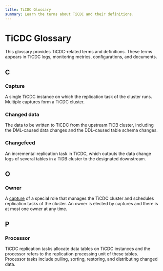 ```yaml
---
title: TiCDC Glossary
summary: Learn the terms about TiCDC and their definitions.
---
```


# TiCDC Glossary

This glossary provides TiCDC-related terms and definitions. These terms appears in TiCDC logs, monitoring metrics, configurations, and documents.

## C

### Capture

A single TiCDC instance on which the replication task of the cluster runs. Multiple captures form a TiCDC cluster.

### Changed data

The data to be written to TiCDC from the upstream TiDB cluster, including the DML-caused data changes and the DDL-caused table schema changes.

### Changefeed

An incremental replication task in TiCDC, which outputs the data change logs of several tables in a TiDB cluster to the designated downstream.

## O

### Owner

A [capture](#capture) of a special role that manages the TiCDC cluster and schedules replication tasks of the cluster. An owner is elected by captures and there is at most one owner at any time.

## P

### Processor

TiCDC replication tasks allocate data tables on TiCDC instances and the processor refers to the replication processing unit of these tables. Processor tasks include pulling, sorting, restoring, and distributing changed data.
